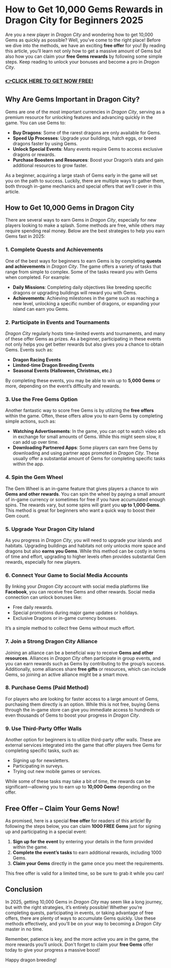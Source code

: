 # How to Get 10,000 Gems Rewards in Dragon City for Beginners 2025

Are you a new player in *Dragon City* and wondering how to get 10,000 Gems as quickly as possible? Well, you've come to the right place! Before we dive into the methods, we have an exciting **free offer** for you! By reading this article, you’ll learn not only how to get a massive amount of Gems but also how you can claim your **free Gems rewards** by following some simple steps. Keep reading to unlock your bonuses and become a pro in *Dragon City*.

### [👉CLICK HERE TO GET NOW FREE!](https://shorturl.at/GhByE)

## Why Are Gems Important in Dragon City?

Gems are one of the most important currencies in *Dragon City*, serving as a premium resource for unlocking features and advancing quickly in the game. You can use Gems to:

- **Buy Dragons**: Some of the rarest dragons are only available for Gems.
- **Speed Up Processes**: Upgrade your buildings, hatch eggs, or breed dragons faster by using Gems.
- **Unlock Special Events**: Many events require Gems to access exclusive dragons or rewards.
- **Purchase Boosters and Resources**: Boost your Dragon’s stats and gain additional resources to grow faster.

As a beginner, acquiring a large stash of Gems early in the game will set you on the path to success. Luckily, there are multiple ways to gather them, both through in-game mechanics and special offers that we’ll cover in this article.

## How to Get 10,000 Gems in Dragon City

There are several ways to earn Gems in *Dragon City*, especially for new players looking to make a splash. Some methods are free, while others may require spending real money. Below are the best strategies to help you earn Gems fast in 2025:

### 1. **Complete Quests and Achievements**

One of the best ways for beginners to earn Gems is by completing **quests and achievements** in *Dragon City*. The game offers a variety of tasks that range from simple to complex. Some of the tasks reward you with Gems when completed. For example:

- **Daily Missions**: Completing daily objectives like breeding specific dragons or upgrading buildings will reward you with Gems.
- **Achievements**: Achieving milestones in the game such as reaching a new level, unlocking a specific number of dragons, or expanding your island can earn you Gems.

### 2. **Participate in Events and Tournaments**

*Dragon City* regularly hosts time-limited events and tournaments, and many of these offer Gems as prizes. As a beginner, participating in these events not only helps you get better rewards but also gives you a chance to obtain Gems. Events such as:

- **Dragon Racing Events**
- **Limited-time Dragon Breeding Events**
- **Seasonal Events (Halloween, Christmas, etc.)**

By completing these events, you may be able to win up to **5,000 Gems** or more, depending on the event’s difficulty and rewards.

### 3. **Use the Free Gems Option**

Another fantastic way to score free Gems is by utilizing the **free offers** within the game. Often, these offers allow you to earn Gems by completing simple actions, such as:

- **Watching Advertisements**: In the game, you can opt to watch video ads in exchange for small amounts of Gems. While this might seem slow, it can add up over time.
- **Downloading Partnered Apps**: Some players can earn free Gems by downloading and using partner apps promoted in *Dragon City*. These usually offer a substantial amount of Gems for completing specific tasks within the app.

### 4. **Spin the Gem Wheel**

The Gem Wheel is an in-game feature that gives players a chance to win **Gems and other rewards**. You can spin the wheel by paying a small amount of in-game currency or sometimes for free if you have accumulated enough spins. The rewards vary, but some spins will grant you **up to 1,000 Gems**. This method is great for beginners who want a quick way to boost their Gem count.

### 5. **Upgrade Your Dragon City Island**

As you progress in *Dragon City*, you will need to upgrade your islands and habitats. Upgrading buildings and habitats not only unlocks more space and dragons but also **earns you Gems**. While this method can be costly in terms of time and effort, upgrading to higher levels often provides substantial Gem rewards, especially for new players.

### 6. **Connect Your Game to Social Media Accounts**

By linking your *Dragon City* account with social media platforms like **Facebook**, you can receive free Gems and other rewards. Social media connection can unlock bonuses like:

- Free daily rewards.
- Special promotions during major game updates or holidays.
- Exclusive Dragons or in-game currency bonuses.

It’s a simple method to collect free Gems without much effort.

### 7. **Join a Strong Dragon City Alliance**

Joining an alliance can be a beneficial way to receive **Gems and other resources**. Alliances in *Dragon City* often participate in group events, and you can earn rewards such as Gems by contributing to the group’s success. Additionally, some alliances share **free gifts** or resources, which can include Gems, so joining an active alliance might be a smart move.

### 8. **Purchase Gems (Paid Method)**

For players who are looking for faster access to a large amount of Gems, purchasing them directly is an option. While this is not free, buying Gems through the in-game store can give you immediate access to hundreds or even thousands of Gems to boost your progress in *Dragon City*.

### 9. **Use Third-Party Offer Walls**

Another option for beginners is to utilize third-party offer walls. These are external services integrated into the game that offer players free Gems for completing specific tasks, such as:

- Signing up for newsletters.
- Participating in surveys.
- Trying out new mobile games or services.

While some of these tasks may take a bit of time, the rewards can be significant—allowing you to earn up to **10,000 Gems** depending on the offer.

## **Free Offer – Claim Your Gems Now!**

As promised, here is a special **free offer** for readers of this article! By following the steps below, you can claim **1000 FREE Gems** just for signing up and participating in a special event:

1. **Sign up for the event** by entering your details in the form provided within the game.
2. **Complete the event’s tasks** to earn additional rewards, including 1000 Gems.
3. **Claim your Gems** directly in the game once you meet the requirements.

This free offer is valid for a limited time, so be sure to grab it while you can!

## Conclusion

In 2025, getting 10,000 Gems in *Dragon City* may seem like a long journey, but with the right strategies, it’s entirely possible! Whether you’re completing quests, participating in events, or taking advantage of free offers, there are plenty of ways to accumulate Gems quickly. Use these methods effectively, and you’ll be on your way to becoming a *Dragon City* master in no time.

Remember, patience is key, and the more active you are in the game, the more rewards you’ll unlock. Don't forget to claim your **free Gems** offer today to give your progress a massive boost!

Happy dragon breeding!
